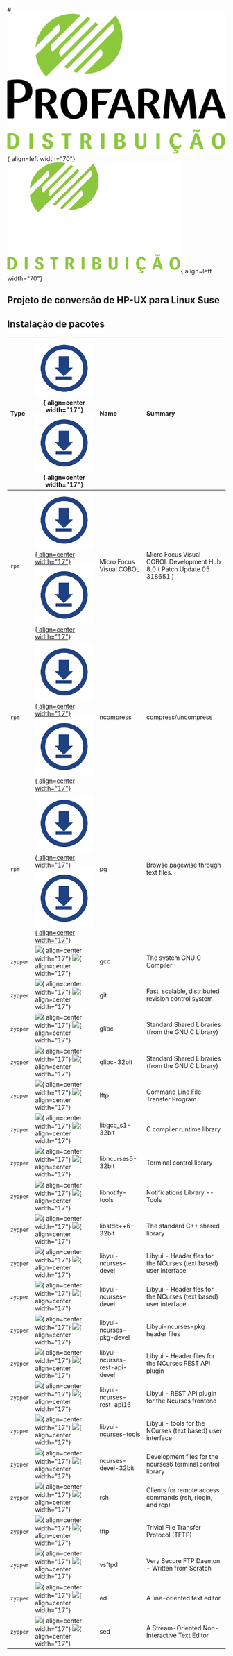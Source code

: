 #![](imgs/profarma_distribuicao.png#only-light){ align=left width="70"} ![](imgs/profarma_distribuicao-w.png#only-dark){ align=left width="70"}
## Projeto de conversão de HP-UX para Linux Suse

## Instalação de pacotes
|  Type    | ![](imgs/download.png#only-light){ align=center width="17"} ![](imgs/download.png#only-dark){ align=center width="17"}                                                                                   | Name                           | Summary                                                                 |
| :------- | -------------------------------------------------------------------------------------------------------------------------------------------------------------------------------------------------------- | :----------------------------- | :---------------------------------------------------------------------- |
| `rpm`    | [![](imgs/download.png#only-light){ align=center width="17"} ![](imgs/download.png#only-dark){ align=center width="17"}](downloads/setup_visualcobol_devhub_8.0_patchupdate05_318651_suse_x64 "download")| Micro Focus Visual COBOL       | Micro Focus Visual COBOL Development Hub 8.0 ( Patch Update 05 318651 ) |
| `rpm`    | [![](imgs/download.png#only-light){ align=center width="17"} ![](imgs/download.png#only-dark){ align=center width="17"}](downloads/ncompress_4.2.4.5.orig.tar.gz "download")                             | ncompress                      | compress/uncompress                                                     |
| `rpm`    | [![](imgs/download.png#only-light){ align=center width="17"} ![](imgs/download.png#only-dark){ align=center width="17"}](downloads/util-linux.zip "download")                                            | pg                             | Browse pagewise through text files.                                     |
| `zypper` | ![](#only-light){ align=center width="17"} ![](#only-dark){ align=center width="17"}                                                                                                                     | gcc                            | The system GNU C Compiler                                               |
| `zypper` | ![](#only-light){ align=center width="17"} ![](#only-dark){ align=center width="17"}                                                                                                                     | git                            | Fast, scalable, distributed revision control system                     |
| `zypper` | ![](#only-light){ align=center width="17"} ![](#only-dark){ align=center width="17"}                                                                                                                     | glibc                          | Standard Shared Libraries (from the GNU C Library)                      |
| `zypper` | ![](#only-light){ align=center width="17"} ![](#only-dark){ align=center width="17"}                                                                                                                     | glibc-32bit                    | Standard Shared Libraries (from the GNU C Library)                      |
| `zypper` | ![](#only-light){ align=center width="17"} ![](#only-dark){ align=center width="17"}                                                                                                                     | lftp                           | Command Line File Transfer Program                                      |
| `zypper` | ![](#only-light){ align=center width="17"} ![](#only-dark){ align=center width="17"}                                                                                                                     | libgcc_s1-32bit                | C compiler runtime library                                              |
| `zypper` | ![](#only-light){ align=center width="17"} ![](#only-dark){ align=center width="17"}                                                                                                                     | libncurses6-32bit              | Terminal control library                                                |
| `zypper` | ![](#only-light){ align=center width="17"} ![](#only-dark){ align=center width="17"}                                                                                                                     | libnotify-tools                | Notifications Library -- Tools                                          |
| `zypper` | ![](#only-light){ align=center width="17"} ![](#only-dark){ align=center width="17"}                                                                                                                     | libstdc++6-32bit               | The standard C++ shared library                                         |
| `zypper` | ![](#only-light){ align=center width="17"} ![](#only-dark){ align=center width="17"}                                                                                                                     | libyui-ncurses-devel           | Libyui - Header fles for the NCurses (text based) user interface        |
| `zypper` | ![](#only-light){ align=center width="17"} ![](#only-dark){ align=center width="17"}                                                                                                                     | libyui-ncurses-devel           | Libyui - Header fles for the NCurses (text based) user interface        |
| `zypper` | ![](#only-light){ align=center width="17"} ![](#only-dark){ align=center width="17"}                                                                                                                     | libyui-ncurses-pkg-devel       | Libyui-ncurses-pkg header files                                         |
| `zypper` | ![](#only-light){ align=center width="17"} ![](#only-dark){ align=center width="17"}                                                                                                                     | libyui-ncurses-rest-api-devel  | Libyui - Header files for the NCurses REST API plugin                   |
| `zypper` | ![](#only-light){ align=center width="17"} ![](#only-dark){ align=center width="17"}                                                                                                                     | libyui-ncurses-rest-api16      | Libyui - REST API plugin for the Ncurses frontend                       |
| `zypper` | ![](#only-light){ align=center width="17"} ![](#only-dark){ align=center width="17"}                                                                                                                     | libyui-ncurses-tools           | Libyui - tools for the NCurses (text based) user interface              |
| `zypper` | ![](#only-light){ align=center width="17"} ![](#only-dark){ align=center width="17"}                                                                                                                     | ncurses-devel-32bit            | Development files for the ncurses6 terminal control library             |
| `zypper` | ![](#only-light){ align=center width="17"} ![](#only-dark){ align=center width="17"}                                                                                                                     | rsh                            | Clients for remote access commands (rsh, rlogin, and rcp)               |
| `zypper` | ![](#only-light){ align=center width="17"} ![](#only-dark){ align=center width="17"}                                                                                                                     | tftp                           | Trivial File Transfer Protocol (TFTP)                                   |
| `zypper` | ![](#only-light){ align=center width="17"} ![](#only-dark){ align=center width="17"}                                                                                                                     | vsftpd                         | Very Secure FTP Daemon - Written from Scratch                           |
| `zypper` | ![](#only-light){ align=center width="17"} ![](#only-dark){ align=center width="17"}                                                                                                                     | ed                             | A line-oriented text editor                                             |
| `zypper` | ![](#only-light){ align=center width="17"} ![](#only-dark){ align=center width="17"}                                                                                                                     | sed                            | A Stream-Oriented Non-Interactive Text Editor                           |